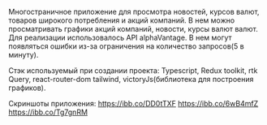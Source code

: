 Многостраничное приложение для просмотра новостей, курсов валют, товаров широкого потребления и акций компаний. В нем можно просматривать графики акций компаний, новости, курсы валют валют. Для реализации использовалось API alphaVantage. В нем могут появляться ошибки из-за ограничения на количество запросов(5 в минуту).

Стэк используемый при создании проекта: Typescript, Redux toolkit, rtk Query, react-router-dom tailwind, victoryJs(библиотека для построения графиков).

Скриншоты приложения: 
https://ibb.co/DD0tTXF
https://ibb.co/6wB4mfZ
https://ibb.co/Tg7gnRM
